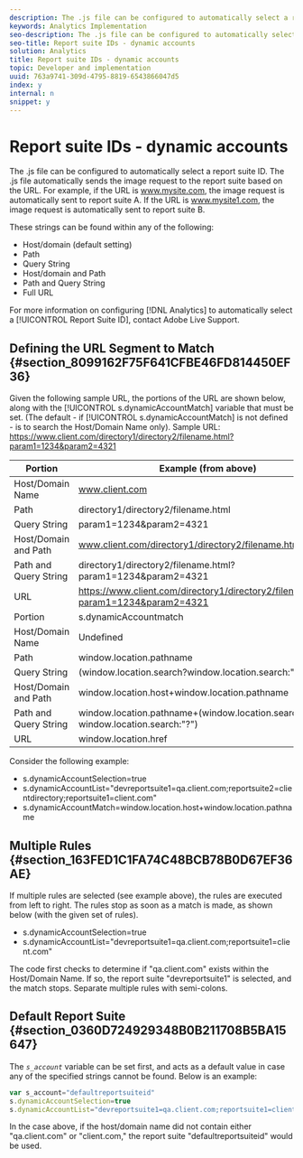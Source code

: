 ```yaml
---
description: The .js file can be configured to automatically select a report suite ID. The .js file automatically sends the image request to the report suite based on the URL. For example, if the URL is www.mysite.com, the image request is automatically sent to report suite A. If the URL is www.mysite1.com, the image request is automatically sent to report suite B.
keywords: Analytics Implementation
seo-description: The .js file can be configured to automatically select a report suite ID. The .js file automatically sends the image request to the report suite based on the URL. For example, if the URL is www.mysite.com, the image request is automatically sent to report suite A. If the URL is www.mysite1.com, the image request is automatically sent to report suite B.
seo-title: Report suite IDs - dynamic accounts
solution: Analytics
title: Report suite IDs - dynamic accounts
topic: Developer and implementation
uuid: 763a9741-309d-4795-8819-6543866047d5
index: y
internal: n
snippet: y
---
```


# Report suite IDs - dynamic accounts

The .js file can be configured to automatically select a report suite ID. The .js file automatically sends the image request to the report suite based on the URL. For example, if the URL is www.mysite.com, the image request is automatically sent to report suite A. If the URL is www.mysite1.com, the image request is automatically sent to report suite B.

These strings can be found within any of the following:

* Host/domain (default setting) 
* Path 
* Query String 
* Host/domain and Path 
* Path and Query String 
* Full URL

For more information on configuring [!DNL Analytics] to automatically select a [!UICONTROL Report Suite ID], contact Adobe Live Support.

## Defining the URL Segment to Match {#section_8099162F75F641CFBE46FD814450EF36}

Given the following sample URL, the portions of the URL are shown below, along with the [!UICONTROL s.dynamicAccountMatch] variable that must be set. (The default - if [!UICONTROL s.dynamicAccountMatch] is not defined - is to search the Host/Domain Name only). 
Sample URL: https://www.client.com/directory1/directory2/filename.html?param1=1234&param2=4321 

|  Portion  | Example (from above)  |
|---|---|
|  Host/Domain Name  | www.client.com  |
|  Path  | directory1/directory2/filename.html  |
|  Query String  | param1=1234&param2=4321  |
|  Host/Domain and Path  | www.client.com/directory1/directory2/filename.html  |
|  Path and Query String  | directory1/directory2/filename.html?param1=1234&param2=4321  |
|  URL  | https://www.client.com/directory1/directory2/filename.html?param1=1234&param2=4321  |
|  Portion  | s.dynamicAccountmatch  |
|  Host/Domain Name  | Undefined  |
|  Path  | window.location.pathname  |
|  Query String  | (window.location.search?window.location.search:"?")  |
|  Host/Domain and Path  | window.location.host+window.location.pathname  |
|  Path and Query String  | window.location.pathname+(window.location.search?window.location.search:"?")  |
|  URL  | window.location.href  |

Consider the following example:

* s.dynamicAccountSelection=true 
* s.dynamicAccountList="devreportsuite1=qa.client.com;reportsuite2=clientdirectory;reportsuite1=client.com" 
* s.dynamicAccountMatch=window.location.host+window.location.pathname

## Multiple Rules {#section_163FED1C1FA74C48BCB78B0D67EF36AE}

If multiple rules are selected (see example above), the rules are executed from left to right. The rules stop as soon as a match is made, as shown below (with the given set of rules).

* s.dynamicAccountSelection=true 
* s.dynamicAccountList="devreportsuite1=qa.client.com;reportsuite1=client.com"

The code first checks to determine if "qa.client.com" exists within the Host/Domain Name. If so, the report suite "devreportsuite1" is selected, and the match stops. Separate multiple rules with semi-colons.

## Default Report Suite {#section_0360D724929348B0B211708B5BA15647}

The *`s_account`* variable can be set first, and acts as a default value in case any of the specified strings cannot be found. Below is an example: 

```js
var s_account="defaultreportsuiteid" 
s.dynamicAccountSelection=true 
s.dynamicAccountList="devreportsuite1=qa.client.com;reportsuite1=client.com" 

```

In the case above, if the host/domain name did not contain either "qa.client.com" or "client.com," the report suite "defaultreportsuiteid" would be used. 
